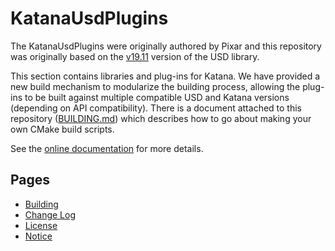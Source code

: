 # KatanaUsdPlugins

The KatanaUsdPlugins were originally authored by Pixar and this repository was
originally based on the [v19.11] version of the USD library.

This section contains libraries and plug-ins for Katana. We have provided a new
build mechanism to modularize the building process, allowing the plug-ins to be
built against multiple compatible USD and Katana versions (depending on API
compatibility). There is a document attached to this repository
([BUILDING.md][Building]) which describes how to go about making
your own CMake build scripts.

See the [online documentation](http://openusd.org/docs/Katana-USD-Plugins.html)
for more details.


## Pages

- [Building]
- [Change Log](CHANGELOG.md)
- [License](LICENSE.txt)
- [Notice](NOTICCE.txt)


[Building]: BUILDING.md
[v19.11]: https://github.com/PixarAnimationStudios/USD/releases/tag/v19.11